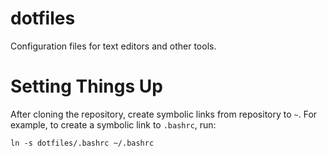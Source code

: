 # dotfiles

Configuration files for text editors and other tools.

# Setting Things Up

After cloning the repository, create symbolic links from repository to `~`. For
example, to create a symbolic link to `.bashrc`, run:

```
ln -s dotfiles/.bashrc ~/.bashrc
```
